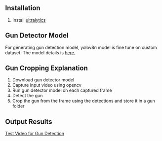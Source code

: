## Installation
1. Install [ultralytics](https://docs.ultralytics.com/quickstart/)
## Gun Detector Model
For generating gun detection model, yolov8n model is fine tune on custom dataset. The model details is [here.](https://github.com/affanrasheed/Gun-Detector-Yolov8/tree/main/Training_Testing)

## Gun Cropping Explanation
1. Download gun detector model
2. Capture input video using opencv
3. Run gun detector model on each captured frame
4. Detect the gun 
5. Crop the gun from the frame using the detections and store it in a gun folder


## Output Results
[Test Video for Gun Detection](https://drive.google.com/file/d/1kP_XdGEzDdS3cJFfj_NYK30OOy0k1FCT/view?usp=sharing)

